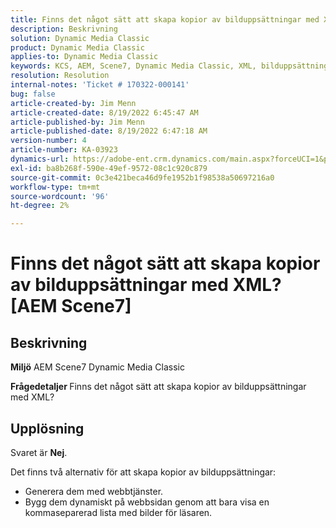 ```yaml
---
title: Finns det något sätt att skapa kopior av bilduppsättningar med XML? AEM Scene7
description: Beskrivning
solution: Dynamic Media Classic
product: Dynamic Media Classic
applies-to: Dynamic Media Classic
keywords: KCS, AEM, Scene7, Dynamic Media Classic, XML, bilduppsättningar, kopior
resolution: Resolution
internal-notes: 'Ticket # 170322-000141'
bug: false
article-created-by: Jim Menn
article-created-date: 8/19/2022 6:45:47 AM
article-published-by: Jim Menn
article-published-date: 8/19/2022 6:47:18 AM
version-number: 4
article-number: KA-03923
dynamics-url: https://adobe-ent.crm.dynamics.com/main.aspx?forceUCI=1&pagetype=entityrecord&etn=knowledgearticle&id=e68cc88a-8a1f-ed11-b83e-0022480866ad
exl-id: ba8b268f-590e-49ef-9572-08c1c920c879
source-git-commit: 0c3e421beca46d9fe1952b1f98538a50697216a0
workflow-type: tm+mt
source-wordcount: '96'
ht-degree: 2%

---
```


# Finns det något sätt att skapa kopior av bilduppsättningar med XML? [AEM Scene7]

## Beskrivning


<b>Miljö</b>
AEM Scene7 Dynamic Media Classic

<b>Frågedetaljer </b>
Finns det något sätt att skapa kopior av bilduppsättningar med XML?


## Upplösning


Svaret är <b>Nej</b>.

Det finns två alternativ för att skapa kopior av bilduppsättningar:

- Generera dem med webbtjänster.
- Bygg dem dynamiskt på webbsidan genom att bara visa en kommaseparerad lista med bilder för läsaren.
